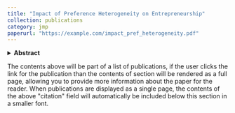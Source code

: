 ```yaml
---
title: "Impact of Preference Heterogeneity on Entrepreneurship"
collection: publications
category: jmp
paperurl: "https://example.com/impact_pref_heterogeneity.pdf"
---
```


<details>
  <summary><strong>Abstract</strong></summary>
  <p>
    This paper investigates why entrepreneurs differ so widely in the hours they devote to their businesses and the corresponding variation in firm size and wealth. Using the 2019 Survey of Consumer Finances, I document three robust patterns: entrepreneurial hours are highly dispersed, longer hours are strongly associated with larger firms in terms of sales and employment, and short-hour entrepreneurs are typically asset-poor. I replicate these findings in complementary datasets and show that standard models based on productivity or financial frictions alone cannot account for them. To explain these patterns, I develop a structural model in which entrepreneurs choose both whether to enter and how many hours to work, with heterogeneity in both productivity and leisure preferences. Calibrated to match moments on hours, the model reproduces the observed dispersion in labor supply, the monotonic scaling of firm outcomes with hours, and the distribution of assets across hour groups. Counterfactual experiments reveal that relaxing borrowing constraints has modest effects, while heterogeneity in preferences and strong complementarity between entrepreneurial hours and hired labor are central to understanding entrepreneurial diversity. The results highlight the role of non-pecuniary motives in shaping business outcomes and provide a framework for analyzing how policies interact with both financial and behavioral drivers of entrepreneurship.
  </p>
</details>

The contents above will be part of a list of publications, if the user clicks the link for the publication than the contents of section will be rendered as a full page, allowing you to provide more information about the paper for the reader. When publications are displayed as a single page, the contents of the above "citation" field will automatically be included below this section in a smaller font.


